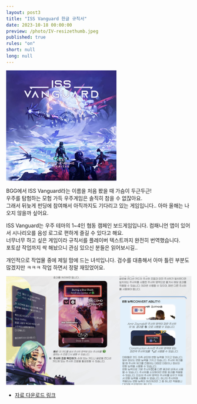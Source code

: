```yaml
---
layout: post3
title: "ISS Vanguard 한글 규칙서"
date: 2023-10-18 00:00:00
preview: /photo/IV-resizethumb.jpeg
published: true
rules: "on"
short: null
long: null
---
```



<img src="/photo/issvan.png" width="300">

BGG에서 ISS Vanguard라는 이름을 처음 봤을 때 가슴이 두근두근!<br>
우주를 탐험하는 모험 가득 우주게임은 솔직히 참을 수 없잖아요.<br>
그래서 뒤늦게 펀딩에 참여해서 아직까지도 기다리고 있는 게임입니다.. 아마 올해는 나오지 않을까 싶어요.

ISS Vanguard는 우주 테마의 1~4인 협동 캠페인 보드게임입니다. 컴패니언 앱이 있어서 시나리오를 음성 로그로 편하게 즐길 수 있다고 해요.<br>
너무너무 하고 싶은 게임이라 규칙서를 플레이버 텍스트까지 완전히 번역했습니다. <br>
포토샵 작업까지 싹 해놨으니 관심 있으신 분들은 읽어보시길..

개인적으로 작업물 중에 제일 맘에 드는 녀석입니다. 검수를 대충해서 아마 틀린 부분도 많겠지만 ㅋㅋㅋ 작업 하면서 정말 재밌었어요.<br>

<img src="/photo/issvan1.png" width="800">

- [자료 다운로드 링크](https://drive.google.com/file/d/1qQu4gLK4YsdcWPtlxQjmap2RRrk6bU6m/view?usp=sharing)
